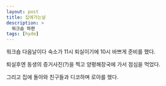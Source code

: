 ```yaml
---
layout: post
title: 집에가는날
description: >
  워크숍 하편
tags: [hyde]
---
```

워크숍 다음날이다 숙소가 11시 퇴실이기에 10시 바쁘게 준비를 했다.

퇴실후엔 동생의 증거사진(?)을 찍고 양평해장국에 가서 점심을 먹었다.

그리고 집에 돌아와 친구들과 디코하며 로아를 했다.
